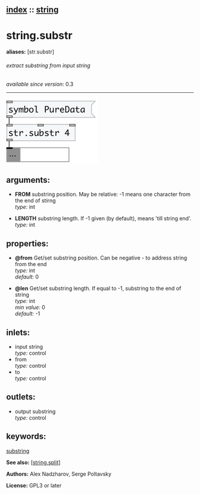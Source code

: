 [index](index.html) :: [string](category_string.html)
---

# string.substr
**aliases:** [str.substr]


###### extract substring from input string

*available since version:* 0.3

---




[![example](../examples/img/string.substr.jpg)](../examples/pd/string.substr.pd)



## arguments:

* **FROM**
substring position. May be relative: -1 means one character from the end of
stirng<br>
_type:_ int<br>

* **LENGTH**
substring length. If -1 given (by default), means &#39;till string end&#39;.<br>
_type:_ int<br>





## properties:

* **@from** 
Get/set substring position. Can be negative - to address string from the end<br>
_type:_ int<br>
_default:_ 0<br>

* **@len** 
Get/set substring length. If equal to -1, substring to the end of string<br>
_type:_ int<br>
_min value:_ 0<br>
_default:_ -1<br>



## inlets:

* input string<br>
_type:_ control
* from<br>
_type:_ control
* to<br>
_type:_ control



## outlets:

* output substring<br>
_type:_ control



## keywords:

[substring](keywords/substring.html)



**See also:**
[\[string.split\]](string.split.html)




**Authors:** Alex Nadzharov, Serge Poltavsky




**License:** GPL3 or later





